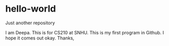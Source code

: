 # hello-world
Just another repository

I am Deepa. This is for CS210 at SNHU.  This is my first program in Github.  I hope it comes out okay. Thanks, 
